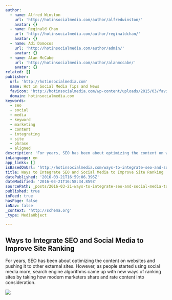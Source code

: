 ```yaml
---
author:
  - name: Alfred Winston
    url: 'http://hotinsocialmedia.com/author/alfredwinston/'
    avatar: {}
  - name: Reginald Chan
    url: 'http://hotinsocialmedia.com/author/reginaldchan/'
    avatar: {}
  - name: Adi Domocos
    url: 'http://hotinsocialmedia.com/author/admin/'
    avatar: {}
  - name: Alan McCabe
    url: 'http://hotinsocialmedia.com/author/alanmccabe/'
    avatar: {}
related: []
publisher:
  url: 'http://hotinsocialmedia.com'
  name: Hot in Social Media Tips and News
  favicon: 'http://hotinsocialmedia.com/wp-content/uploads/2015/03/favico.ico'
  domain: hotinsocialmedia.com
keywords:
  - seo
  - social
  - media
  - keyword
  - marketing
  - content
  - integrating
  - site
  - phrase
  - aligned
description: 'For years, SEO has been about optimizing the content on websites and pushing it to other external sites. However, as people started using social media more, search engine algorithms came up with new ways of ranking sites by taking how modern marketers share and rate content into consideration.'
inLanguage: en
app_links: []
isBasedOnUrl: 'http://hotinsocialmedia.com/ways-to-integrate-seo-and-social-media-to-improve-site-ranking/?utm_content=buffer3bb20&utm_medium=social&utm_source=twitter.com&utm_campaign=buffer'
title: Ways to Integrate SEO and Social Media to Improve Site Ranking
datePublished: '2016-03-21T16:59:06.396Z'
dateModified: '2016-03-21T16:58:34.859Z'
sourcePath: _posts/2016-03-21-ways-to-integrate-seo-and-social-media-to-improve-site-ranki.md
published: true
inFeed: true
hasPage: false
inNav: false
_context: 'http://schema.org'
_type: MediaObject

---
```

<article style=""><h1>Ways to Integrate SEO and Social Media to Improve Site Ranking</h1><p>For years, SEO has been about optimizing the content on websites and pushing it to other external sites. However, as people started using social media more, search engine algorithms came up with new ways of ranking sites by taking how modern marketers share and rate content into consideration.</p><img src="http://hotinsocialmedia.com/wp-content/uploads/2016/03/seo_sm.jpg" /></article>